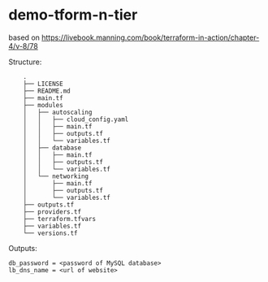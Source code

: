 # demo-tform-n-tier

based on https://livebook.manning.com/book/terraform-in-action/chapter-4/v-8/78

Structure:

```
    .
    ├── LICENSE
    ├── README.md
    ├── main.tf
    ├── modules
    │   ├── autoscaling
    │   │   ├── cloud_config.yaml
    │   │   ├── main.tf
    │   │   ├── outputs.tf
    │   │   └── variables.tf
    │   ├── database
    │   │   ├── main.tf
    │   │   ├── outputs.tf
    │   │   └── variables.tf
    │   └── networking
    │       ├── main.tf
    │       ├── outputs.tf
    │       └── variables.tf
    ├── outputs.tf
    ├── providers.tf
    ├── terraform.tfvars
    ├── variables.tf
    └── versions.tf
```

Outputs:

    db_password = <password of MySQL database>
    lb_dns_name = <url of website>